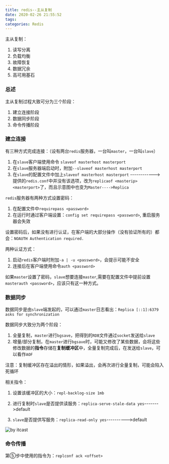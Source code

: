 ```yaml
---
title: redis--主从复制
date: 2020-02-26 21:55:52
tags: 
categories: Redis
---
```


主从复制：

1. 读写分离
2. 负载均衡
3. 故障恢复
4. 数据冗余
5. 高可用基石

<!--more-->

### 总述

主从复制过程大致可分为三个阶段：

1. 建立连接阶段
2. 数据同步阶段
3. 命令传播阶段

### 建立连接

有三种方式完成连接：（设有两台`redis`服务器，一台叫`master`，一台叫`slave`）

1. 在`slave`客户端使用命令 `slaveof masterhost masterport`
2. 在`slave`服务器端启动时，附加`--slaveof masterhost masterport`
3. 在`slave`的配置文件中加上`slaveof masterhost masterport`   ------------> 提供的`redis.conf`中并没有该选项，改为`replicaof <masterip> <masterport>`了，而且示意图中也变为`Master---->Replica`

`redis`服务器有两种方式设置密码：

1. 在配置文件中`requirepass <password>`
2. 在运行时通过客户端设置：`config set requirepass <password>`, 重启服务器会失效

设置密码后，如果没有进行认证，在客户端的大部分操作（没有验证所有的）都会：`NOAUTH Authentication required.`

两种认证方式：

1. 启动`redis`客户端时附加`-a | -u <password>`，会提示可能不安全
2. 连接后在客户端使用命令`auth <password>`

如果`master`设置了密码，`slave`想要连接`master`,需要在配置文件中提前设置`masterauth <password>`，应该只有这一种方式。

### 数据同步

数据同步是由`slave`端发起的，可以通过`master`日志看出：`Replica [::1]:6379 asks for synchronization`

数据同步大致分为两个阶段：

1. 全量复制，`master`进行`bgsave`，把得到的`RDB`文件通过`socket`发送给`slave`
2. 增量/部分复制，在`master`进行`bgsave`时，可能又修改了某些数据，会将这些修改数据的**指令**存储在**复制缓冲区**中，全量复制完成后，在发送给`slave`，可以看作`AOF`

​	注意：复制缓冲区存在溢出的情形，如果溢出，会再次进行全量复制，可能会陷入死循环

相关指令：

1. 设置该缓冲区的大小：`repl-backlog-size 1mb`

2. 进行复制时`slave`是否提供读服务：`replica-serve-stale-data yes`------->default
3. `slave`是否提供写服务：`replica-read-only yes`---------->default

![by itcast](https://image.zero22.top/redis/runid_offset.png)

### 命令传播

第⑤步中使用的指令为：`replconf ack <offset>`



